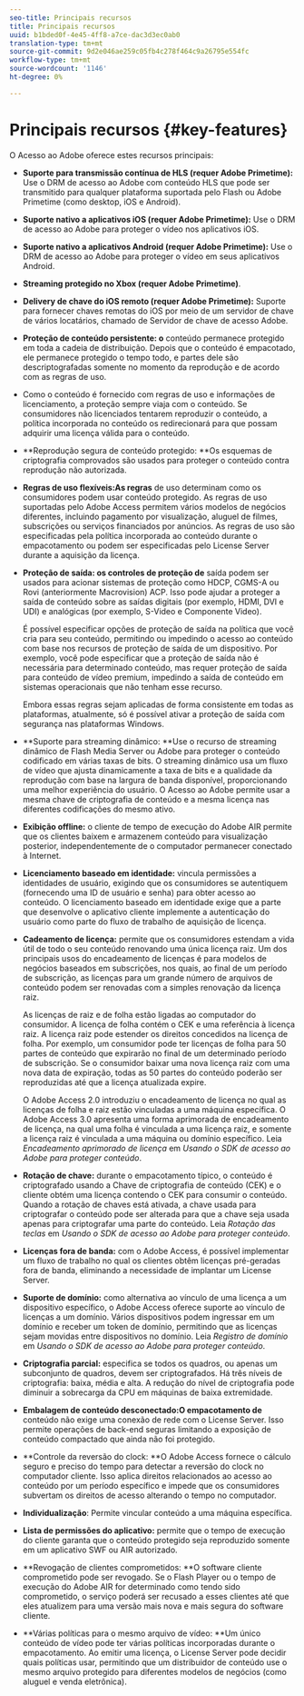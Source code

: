 ```yaml
---
seo-title: Principais recursos
title: Principais recursos
uuid: b1bded0f-4e45-4ff8-a7ce-dac3d3ec0ab0
translation-type: tm+mt
source-git-commit: 9d2e046ae259c05fb4c278f464c9a26795e554fc
workflow-type: tm+mt
source-wordcount: '1146'
ht-degree: 0%

---
```



# Principais recursos {#key-features}

O Acesso ao Adobe oferece estes recursos principais:

* **Suporte para transmissão contínua de HLS (requer Adobe Primetime):** Use o DRM de acesso ao Adobe com conteúdo HLS que pode ser transmitido para qualquer plataforma suportada pelo Flash ou Adobe Primetime (como desktop, iOS e Android).
* **Suporte nativo a aplicativos iOS (requer Adobe Primetime):** Use o DRM de acesso ao Adobe para proteger o vídeo nos aplicativos iOS.
* **Suporte nativo a aplicativos Android (requer Adobe Primetime):** Use o DRM de acesso ao Adobe para proteger o vídeo em seus aplicativos Android.
* **Streaming protegido no Xbox (requer Adobe Primetime)**.
* **Delivery de chave do iOS remoto (requer Adobe Primetime):** Suporte para fornecer chaves remotas do iOS por meio de um servidor de chave de vários locatários, chamado de Servidor de chave de acesso Adobe.
* **Proteção de conteúdo persistente: o** conteúdo permanece protegido em toda a cadeia de distribuição. Depois que o conteúdo é empacotado, ele permanece protegido o tempo todo, e partes dele são descriptografadas somente no momento da reprodução e de acordo com as regras de uso.
* Como o conteúdo é fornecido com regras de uso e informações de licenciamento, a proteção sempre viaja com o conteúdo. Se consumidores não licenciados tentarem reproduzir o conteúdo, a política incorporada no conteúdo os redirecionará para que possam adquirir uma licença válida para o conteúdo.
* **Reprodução segura de conteúdo protegido: **Os esquemas de criptografia comprovados são usados para proteger o conteúdo contra reprodução não autorizada.
* **Regras de uso flexíveis:As regras** de uso determinam como os consumidores podem usar conteúdo protegido. As regras de uso suportadas pelo Adobe Access permitem vários modelos de negócios diferentes, incluindo pagamento por visualização, aluguel de filmes, subscrições ou serviços financiados por anúncios. As regras de uso são especificadas pela política incorporada ao conteúdo durante o empacotamento ou podem ser especificadas pelo License Server durante a aquisição da licença.
* **Proteção de saída: os controles de proteção de** saída podem ser usados para acionar sistemas de proteção como HDCP, CGMS-A ou Rovi (anteriormente Macrovision) ACP. Isso pode ajudar a proteger a saída de conteúdo sobre as saídas digitais (por exemplo, HDMI, DVI e UDI) e analógicas (por exemplo, S-Video e Componente Video).

   É possível especificar opções de proteção de saída na política que você cria para seu conteúdo, permitindo ou impedindo o acesso ao conteúdo com base nos recursos de proteção de saída de um dispositivo. Por exemplo, você pode especificar que a proteção de saída não é necessária para determinado conteúdo, mas requer proteção de saída para conteúdo de vídeo premium, impedindo a saída de conteúdo em sistemas operacionais que não tenham esse recurso.

   Embora essas regras sejam aplicadas de forma consistente em todas as plataformas, atualmente, só é possível ativar a proteção de saída com segurança nas plataformas Windows.

* **Suporte para streaming dinâmico: **Use o recurso de streaming dinâmico de Flash Media Server ou Adobe para proteger o conteúdo codificado em várias taxas de bits. O streaming dinâmico usa um fluxo de vídeo que ajusta dinamicamente a taxa de bits e a qualidade da reprodução com base na largura de banda disponível, proporcionando uma melhor experiência do usuário. O Acesso ao Adobe permite usar a mesma chave de criptografia de conteúdo e a mesma licença nas diferentes codificações do mesmo ativo.
* **Exibição offline:** o cliente de tempo de execução do Adobe AIR permite que os clientes baixem e armazenem conteúdo para visualização posterior, independentemente de o computador permanecer conectado à Internet.
* **Licenciamento baseado em identidade:** vincula permissões a identidades de usuário, exigindo que os consumidores se autentiquem (fornecendo uma ID de usuário e senha) para obter acesso ao conteúdo. O licenciamento baseado em identidade exige que a parte que desenvolve o aplicativo cliente implemente a autenticação do usuário como parte do fluxo de trabalho de aquisição de licença.
* **Cadeamento de licença:** permite que os consumidores estendam a vida útil de todo o seu conteúdo renovando uma única licença raiz. Um dos principais usos do encadeamento de licenças é para modelos de negócios baseados em subscrições, nos quais, ao final de um período de subscrição, as licenças para um grande número de arquivos de conteúdo podem ser renovadas com a simples renovação da licença raiz.

   As licenças de raiz e de folha estão ligadas ao computador do consumidor. A licença de folha contém o CEK e uma referência à licença raiz. A licença raiz pode estender os direitos concedidos na licença de folha. Por exemplo, um consumidor pode ter licenças de folha para 50 partes de conteúdo que expirarão no final de um determinado período de subscrição. Se o consumidor baixar uma nova licença raiz com uma nova data de expiração, todas as 50 partes do conteúdo poderão ser reproduzidas até que a licença atualizada expire.

   O Adobe Access 2.0 introduziu o encadeamento de licença no qual as licenças de folha e raiz estão vinculadas a uma máquina específica. O Adobe Access 3.0 apresenta uma forma aprimorada de encadeamento de licença, na qual uma folha é vinculada a uma licença raiz, e somente a licença raiz é vinculada a uma máquina ou domínio específico. Leia *Encadeamento aprimorado de licença* em *Usando o SDK de acesso ao Adobe para proteger conteúdo*.

* **Rotação de chave:** durante o empacotamento típico, o conteúdo é criptografado usando a Chave de criptografia de conteúdo (CEK) e o cliente obtém uma licença contendo o CEK para consumir o conteúdo. Quando a rotação de chaves está ativada, a chave usada para criptografar o conteúdo pode ser alterada para que a chave seja usada apenas para criptografar uma parte do conteúdo. Leia *Rotação das teclas* em *Usando o SDK de acesso ao Adobe para proteger conteúdo*.

* **Licenças fora de banda:** com o Adobe Access, é possível implementar um fluxo de trabalho no qual os clientes obtêm licenças pré-geradas fora de banda, eliminando a necessidade de implantar um License Server.
* **Suporte de domínio:** como alternativa ao vínculo de uma licença a um dispositivo específico, o Adobe Access oferece suporte ao vínculo de licenças a um domínio. Vários dispositivos podem ingressar em um domínio e receber um token de domínio, permitindo que as licenças sejam movidas entre dispositivos no domínio. Leia *Registro de domínio* em *Usando o SDK de acesso ao Adobe para proteger conteúdo*.

* **Criptografia parcial:** especifica se todos os quadros, ou apenas um subconjunto de quadros, devem ser criptografados. Há três níveis de criptografia: baixa, média e alta. A redução do nível de criptografia pode diminuir a sobrecarga da CPU em máquinas de baixa extremidade.
* **Embalagem de conteúdo desconectado:O empacotamento de** conteúdo não exige uma conexão de rede com o License Server. Isso permite operações de back-end seguras limitando a exposição de conteúdo compactado que ainda não foi protegido.
* **Controle da reversão do clock: **O Adobe Access fornece o cálculo seguro e preciso do tempo para detectar a reversão do clock no computador cliente. Isso aplica direitos relacionados ao acesso ao conteúdo por um período específico e impede que os consumidores subvertam os direitos de acesso alterando o tempo no computador.
* **Individualização**: Permite vincular conteúdo a uma máquina específica.
* **Lista de permissões do aplicativo:** permite que o tempo de execução do cliente garanta que o conteúdo protegido seja reproduzido somente em um aplicativo SWF ou AIR autorizado.
* **Revogação de clientes comprometidos: **O software cliente comprometido pode ser revogado. Se o Flash Player ou o tempo de execução do Adobe AIR for determinado como tendo sido comprometido, o serviço poderá ser recusado a esses clientes até que eles atualizem para uma versão mais nova e mais segura do software cliente.
* **Várias políticas para o mesmo arquivo de vídeo: **Um único conteúdo de vídeo pode ter várias políticas incorporadas durante o empacotamento. Ao emitir uma licença, o License Server pode decidir quais políticas usar, permitindo que um distribuidor de conteúdo use o mesmo arquivo protegido para diferentes modelos de negócios (como aluguel e venda eletrônica).

